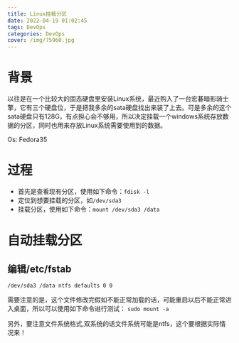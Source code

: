 ```yaml
---
title: Linux挂载分区
date: 2022-04-19 01:02:45
tags: DevOps
categories: DevOps
cover: /img/75960.jpg
---
```


# 背景

以往是在一个比较大的固态硬盘里安装Linux系统，最近购入了一台宏碁暗影骑士擎，它有三个硬盘位，于是把我多余的sata硬盘找出来装了上去。可是多余的这个sata硬盘只有128G，有点担心会不够用，所以决定挂载一个windows系统存放数据的分区，同时也用来存放Linux系统需要使用到的数据。

Os: Fedora35

# 过程

- 首先是查看现有分区，使用如下命令：`fdisk -l`
- 定位到想要挂载的分区，如`/dev/sda3`
- 挂载分区，使用如下命令：`mount /dev/sda3 /data`

# 自动挂载分区

## 编辑/etc/fstab
```shell
/dev/sda3 /data ntfs defaults 0 0
```
需要注意的是，这个文件修改完假如不能正常加载的话，可能重启以后不能正常进入桌面，所以可以使用如下命令进行测试：
`sudo mount -a`

另外，要注意文件系统格式,双系统的话文件系统可能是ntfs，这个要根据实际情况来！

